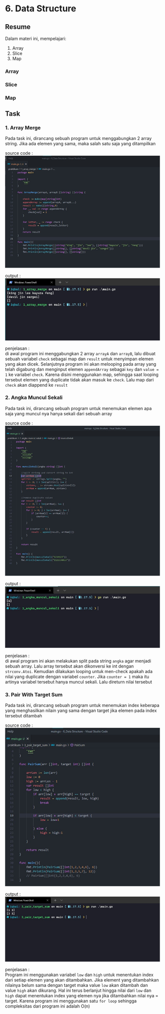 # 6. Data Structure

## Resume
Dalam materi ini, mempelajari:
1. Array
2. Slice
3. Map

### Array


### Slice

### Map

## Task
### 1. Array Merge
Pada task ini, dirancang sebuah program untuk menggabungkan 2 array string. Jika ada elemen yang sama, maka salah satu saja yang ditampilkan

source code :  
![array-merge](./screenshots/1_array_merge_code.jpg) 

output :  
![array-merge](./screenshots/1_array_merge_hasil.jpg) 

penjelasan :  
di awal program ini menggabungkan 2 array `arrayA` dan `arrayB`, lalu dibuat sebuah variabel `check` sebagai map dan `result` untuk menyimpan elemen yang akan dicek. Selanjutnya program ini akan melooping pada array yang telah digabung dan menginput elemen `appendArray` sebagai `key` dan `value = 1` ke variabel `check`. Karena disini menggunakan map, sehingga saat looping tersebut elemen yang duplicate tidak akan masuk ke `check`. Lalu map dari `check` akan diappend ke `result`

### 2. Angka Muncul Sekali
Pada task ini, dirancang sebuah program untuk menemukan elemen apa saja yang muncul nya hanya sekali dari sebuah array

source code :  
![munculsekali](./screenshots/2_munculSekali_code.jpg)

output :  
![munculsekali](./screenshots/2_munculSekali_hasil.jpg)

penjelasan :   
di awal program ini akan melakukan split pada string `angka` agar menjadi sebuah array. Lalu array tersebut akan dikonversi ke int dengan `strconv.Atoi`. Kemudian dilakukan looping untuk men-check apakah ada nilai yang duplicate dengan variabel `counter`. Jika `counter = 1` maka itu artinya variabel tersebut hanya muncul sekali. Lalu direturn nilai tersebut

### 3. Pair With Target Sum
Pada task ini, dirancang sebuah program untuk menemukan index keberapa yang menghasilkan nilain yang sama dengan target jika elemen pada index tersebut ditambah

source code :  
![pairTarget](./screenshots/3_pair_target_code.jpg)

output :  
![pairTarget](./screenshots/3_pair_target_hasil.jpg)

penjelasan :   
Program ini menggunakan variabel `low` dan `high` untuk menentukan index dari setiap elemen yang akan ditambahkan. Jika element yang ditambahkan nilainya belum sama dengan target maka value `low` akan ditambah dan value `high` akan dikurang. Hal ini terus berlanjut hingga nilai dari `low` dan `high` dapat menentukan index yang elemen nya jika ditambahkan nilai nya = target. Karena program ini menggunakan satu `for loop` sehingga compleksitas dari program ini adalah O(n)
